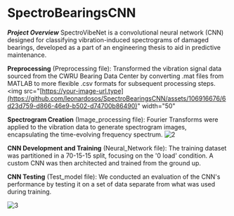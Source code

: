 # SpectroBearingsCNN
***Project Overview***
SpectroVibeNet is a convolutional neural network (CNN) designed for classifying vibration-induced spectrograms of damaged bearings, developed as a part of an engineering thesis to aid in predictive maintenance.



**Preprocessing** (Preprocessing file): Transformed the vibration signal data sourced from the CWRU Bearing Data Center by converting .mat files from MATLAB to more flexible .csv formats for subsequent processing steps.
<img src="[https://your-image-url.type](https://github.com/leonardosos/SpectroBearingsCNN/assets/106916676/6d23d759-d866-46e9-b502-d74700b86490)" width="50" 

**Spectrogram Creation** (Image_processing file): Fourier Transforms were applied to the vibration data to generate spectrogram images, encapsulating the time-evolving frequency spectrum.
![2](https://github.com/leonardosos/SpectroBearingsCNN/assets/106916676/043ce02c-e33c-4fbb-b80b-30e2cb956000)

**CNN Development and Training** (Neural_Network file): The training dataset was partitioned in a 70-15-15 split, focusing on the '0 load' condition. A custom CNN was then architected and trained from the ground up.

**CNN Testing** (Test_model file): We conducted an evaluation of the CNN's performance by testing it on a set of data separate from what was used during training.

![3](https://github.com/leonardosos/SpectroBearingsCNN/assets/106916676/83bed177-e23b-4eb7-afb1-82967c8680f2)
